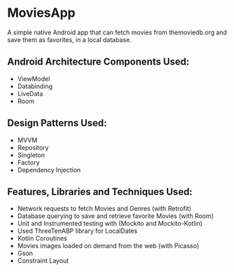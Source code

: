 # MoviesApp

A simple native Android app that can fetch movies from themoviedb.org and save them as favorites, in a local database.

## Android Architecture Components Used:

- ViewModel
- Databinding
- LiveData
- Room

## Design Patterns Used:

- MVVM
- Repository
- Singleton
- Factory
- Dependency Injection

## Features, Libraries and Techniques Used:

- Network requests to fetch Movies and Genres (with Retrofit)
- Database querying to save and retrieve favorite Movies (with Room)
- Unit and Instrumented testing with (Mockito and Mockito-Kotlin)
- Used ThreeTenABP library for LocalDates
- Kotlin Coroutines
- Movies images loaded on demand from the web (with Picasso)
- Gson
- Constraint Layout
